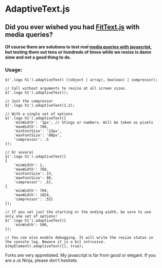 # AdaptiveText.js

## Did you ever wished you had [FitText.js](http://fittextjs.com/) with media queries?

#### Of course there are solutions to test *real* [media queries with javascript](https://github.com/paulirish/matchMedia.js/), but testing them out tens or hundreds of times while we resize is damn slow and not a good thing to do.

### Usage:

	$('.logo h1').adaptiveText( ((object | array), boolean) | compressor);

	// Call without arguments to resize at all screen sizes.
	$('.logo h1').adaptiveText();

	// Just the compressor
	$('.logo h1').adaptiveText(1.2);

	// With a single set of options
	$('.logo h1').adaptiveText({
    	'minWidth': '1px', // Stings or numbers. Will be taken as pixels
    	'maxWidth': 768,
    	'minFontSize': '23px',
    	'maxFontSize': '80px',
    	'compressor': .5
	});

	// Or several
	$('.logo h1').adaptiveText([
	{
	    'minWidth': 1,
	    'maxWidth': 768,
	    'minFontSize': 23,
	    'maxFontSize': 80,
	    'compressor': .5},
  	{
	    'minWidth': 769,
	    'maxWidth': 1024,
	    'compressor': .55}
	]);

	// If you set just the starting or the ending width, be sure to use only one set of options!
	$('.logo h1').adaptiveText({
	    'minWidth': 500,
	});

	// You can also enable debugging. It will write the resize status in the console log. Beware it is a bit intrusive.
	$(myElement).adaptiveText([], true);


Forks are very appretiated. My javascript is far from good or elegant. If you are a Js Ninja, please don't hesitate.
